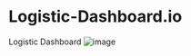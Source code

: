 # Logistic-Dashboard.io
Logistic Dashboard
![image](https://github.com/user-attachments/assets/529dea4d-1a29-439f-b279-4fe49d011fcd)
